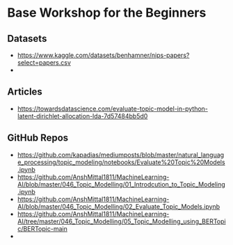 # Base Workshop for the Beginners #



## Datasets ##
- https://www.kaggle.com/datasets/benhamner/nips-papers?select=papers.csv
- 

## Articles ##
- https://towardsdatascience.com/evaluate-topic-model-in-python-latent-dirichlet-allocation-lda-7d57484bb5d0


## GitHub Repos ##
- https://github.com/kapadias/mediumposts/blob/master/natural_language_processing/topic_modeling/notebooks/Evaluate%20Topic%20Models.ipynb
- https://github.com/AnshMittal1811/MachineLearning-AI/blob/master/046_Topic_Modelling/01_Introdcution_to_Topic_Modeling.ipynb
- https://github.com/AnshMittal1811/MachineLearning-AI/blob/master/046_Topic_Modelling/02_Evaluate_Topic_Models.ipynb
- https://github.com/AnshMittal1811/MachineLearning-AI/tree/master/046_Topic_Modelling/05_Topic_Modelling_using_BERTopic/BERTopic-main
- 
